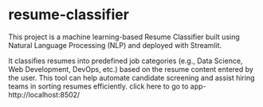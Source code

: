 # resume-classifier
This project is a machine learning-based Resume Classifier built using Natural Language Processing (NLP) and deployed with Streamlit.

It classifies resumes into predefined job categories (e.g., Data Science, Web Development, DevOps, etc.) based on the resume content entered by the user. This tool can help automate candidate screening and assist hiring teams in sorting resumes efficiently.
click here to go to app-http://localhost:8502/
